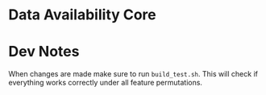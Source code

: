 # Data Availability Core

# Dev Notes
When changes are made make sure to run `build_test.sh`. This will check if everything works correctly under all feature permutations.
